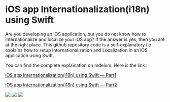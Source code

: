 # iOS app Internationalization(i18n) using Swift
Are you developing an iOS application, but you do not know how to internationalize and localize your iOS app? If the answer is yes, then you are at the right place. This github repository code is a self-explanatory i.e explains how to setup Internationalization and Localization in an iOS application using Swift.

You can find the complete explaination on mdeium. Here is the link :

[iOS app Internationalization(i18n) using Swift — Part1](https://rohit-13.medium.com/ios-app-internationalization-i18n-using-swift-part1-e12209684024)

[iOS app Internationalization(i18n) using Swift — Part2](https://rohit-13.medium.com/ios-app-internationalization-i18n-using-swift-part2-b910758ff853)

![](https://miro.medium.com/v2/resize:fit:668/format:webp/1*lhuVUsJ9x3GNQJcn8px8eg.png)
![](https://miro.medium.com/v2/resize:fit:668/format:webp/1*ErSAZCaeYwvzdYRmhfKe9Q.png)
![](https://miro.medium.com/v2/resize:fit:1000/format:webp/1*PFl9zZoKHEeuNOJfhcOtoQ.png)
